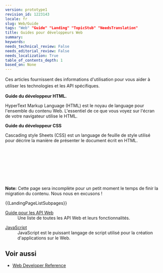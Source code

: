 ```yaml
---
version: prototype1
revision_id: 1223143
locale: fr
slug: Web/Guide
tags: "Web" "Guide" "Landing" "TopicStub" "NeedsTranslation"
title: Guides pour développeurs Web
summary: 
keywords: 
needs_technical_review: False
needs_editorial_review: False
needs_localization: True
table_of_contents_depth: 1
based_on: None
---
```

<p><span style="line-height:1.5">Ces articles fournissent des informations d'utilisation pour vous aider à utiliser les technologies et les API spécifiques.</span></p>

<p><strong>Guide du développeur HTML.</strong></p>

<p>HyperText Markup Language (HTML) est le noyau de language pour l'ensemble du contenu Web. L'essentiel de ce que vous voyez sur l'écran de votre navigateur utilise le HTML.</p>

<p><strong>Guide du développeur CSS</strong></p>

<p>Cascading style Sheets (CSS) est un language de feuille de style utilisé pour décrire la manière de présenter le document écrit en HTML.</p>

<p>&nbsp;</p>

<p>&nbsp;</p>

<p>&nbsp;</p>

<p>&nbsp;</p>

<div class="note">
<p><strong>Note:</strong>&nbsp;Cette page sera incomplète pour un petit moment le temps de finir la migration du contenu. Nous nous en excusons !</p>
</div>

<div>{{LandingPageListSubpages}}</div>

<div>
<dl>
 <dt class="landingPageList"><a href="https://developer.mozilla.org/fr/docs/Web/API">Guide pour les API Web</a></dt>
 <dd class="landingPageList">Une liste de toutes les API Web et leurs fonctionnalités.</dd>
</dl>
</div>

<div>
<dl>
 <dt class="landingPageList"><a href="https://developer.mozilla.org/fr/docs/Web/JavaScript" title="JavaScript">JavaScript</a></dt>
 <dd class="landingPageList">JavaScript est le puissant langage de script utilisé pour la création d'applications sur le Web.</dd>
</dl>
</div>

<h2 id="Voir_aussi">Voir aussi</h2>

<ul>
 <li><a href="/en-US/docs/Web/Reference" title="/en-US/docs/Web/Reference">Web Developer Reference</a></li>
</ul>

